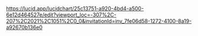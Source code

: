https://lucid.app/lucidchart/25c13751-a920-4bd4-a500-6e12d464527e/edit?viewport_loc=-307%2C-207%2C2021%2C1051%2C0_0&invitationId=inv_7fe06d58-1272-4100-8a19-a92670b136e0